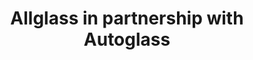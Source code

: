 ---
title: "Allglass in partnership with Autoglass"
url: /clonmel/allglass-in-partnership-with-autoglass/
shop: Autowerkstatt
---
